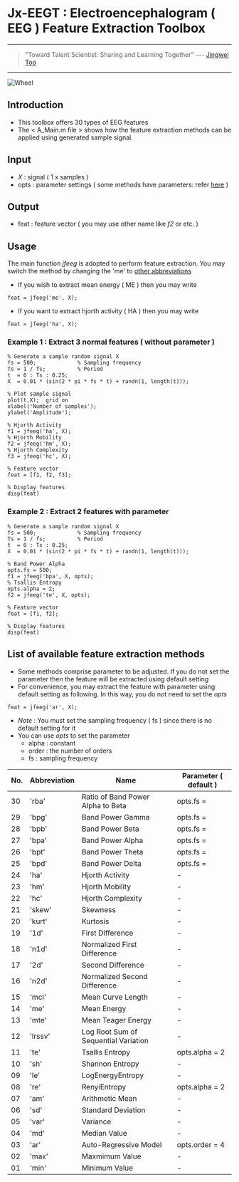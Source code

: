 # Jx-EEGT : Electroencephalogram ( EEG ) Feature Extraction Toolbox

---
> "Toward Talent Scientist: Sharing and Learning Together"
>  --- [Jingwei Too](https://jingweitoo.wordpress.com/)
---

![Wheel](https://www.mathworks.com/matlabcentral/mlc-downloads/downloads/0f34f528-fbf4-48ca-84e1-bc1080a430ad/0e019644-3a97-4f4a-b739-0ef1d84f01db/images/1607766116.JPG)


## Introduction

* This toolbox offers 30 types of EEG features 
* The < A_Main.m file > shows how the feature extraction methods can be applied using generated sample signal. 


## Input
* *X*   : signal ( 1 x samples )
* opts  : parameter settings ( some methods have parameters: refer [here](/README.md#list-of-available-feature-extraction-methods) )


## Output
* feat : feature vector ( you may use other name like *f2* or etc. ) 


## Usage
The main function *jfeeg* is adopted to perform feature extraction. You may switch the method by changing the 'me' to [other abbreviations](/README.md#list-of-available-feature-extraction-methods)
* If you wish to extract mean energy ( ME ) then you may write
```code
feat = jfeeg('me', X);
```
* If you want to extract hjorth activity ( HA ) then you may write
```code
feat = jfeeg('ha', X);
```


### Example 1 : Extract 3 normal features ( without parameter )
```code 
% Generate a sample random signal X
fs = 500;             % Sampling frequency 
Ts = 1 / fs;          % Period
t  = 0 : Ts : 0.25; 
X  = 0.01 * (sin(2 * pi * fs * t) + randn(1, length(t)));

% Plot sample signal
plot(t,X);  grid on
xlabel('Number of samples');
ylabel('Amplitude');

% Hjorth Activity
f1 = jfeeg('ha', X); 
% Hjorth Mobility
f2 = jfeeg('hm', X); 
% Hjorth Complexity
f3 = jfeeg('hc', X); 

% Feature vector
feat = [f1, f2, f3];

% Display features
disp(feat)

```


### Example 2 : Extract 2 features with parameter    
```code
% Generate a sample random signal X
fs = 500;             % Sampling frequency 
Ts = 1 / fs;          % Period
t  = 0 : Ts : 0.25; 
X  = 0.01 * (sin(2 * pi * fs * t) + randn(1, length(t)));

% Band Power Alpha
opts.fs = 500;
f1 = jfeeg('bpa', X, opts); 
% Tsallis Entropy
opts.alpha = 2;
f2 = jfeeg('te', X, opts);

% Feature vector
feat = [f1, f2];

% Display features
disp(feat)

```


## List of available feature extraction methods
* Some methods comprise parameter to be adjusted. If you do not set the parameter then the feature will be extracted using default setting
* For convenience, you may extract the feature with parameter using default setting as following. In this way, you do not need to set the *opts* 
```code
feat = jfeeg('ar', X);
```
* *Note* : You must set the sampling frequency ( fs ) since there is no default setting for it
* You can use *opts* to set the parameter
    + alpha : constant
    + order : the number of orders
    + fs    : sampling frequency 


| No. | Abbreviation | Name                                         |  Parameter ( default )  |
|-----|--------------|----------------------------------------------|-------------------------|
| 30  | 'rba'        | Ratio of Band Power Alpha to Beta            | opts.fs =               |
| 29  | 'bpg'        | Band Power Gamma                             | opts.fs =               |
| 28  | 'bpb'        | Band Power Beta                              | opts.fs =               |
| 27  | 'bpa'        | Band Power Alpha                             | opts.fs =               |
| 26  | 'bpt'        | Band Power Theta                             | opts.fs =               |
| 25  | 'bpd'        | Band Power Delta                             | opts.fs =               |
| 24  | 'ha'         | Hjorth Activity                              | -                       |
| 23  | 'hm'         | Hjorth Mobility                              | -                       |
| 22  | 'hc'         | Hjorth Complexity                            | -                       |
| 21  | 'skew'       | Skewness                                     | -                       |
| 20  | 'kurt'       | Kurtosis                                     | -                       |
| 19  | '1d'         | First Difference                             | -                       |
| 18  | 'n1d'        | Normalized First Difference                  | -                       |
| 17  | '2d'         | Second Difference                            | -                       |
| 16  | 'n2d'        | Normalized Second Difference                 | -                       |
| 15  | 'mcl'        | Mean Curve Length                            | -                       |
| 14  | 'me'         | Mean Energy                                  | -                       |
| 13  | 'mte'        | Mean Teager Energy                           | -                       |
| 12  | 'lrssv'      | Log Root Sum of Sequential Variation         | -                       |
| 11  | 'te'         | Tsallis Entropy                              | opts.alpha = 2          |
| 10  | 'sh'         | Shannon Entropy                              | -                       |
| 09  | 'le'         | LogEnergyEntropy                             | -                       |
| 08  | 're'         | RenyiEntropy                                 | opts.alpha = 2          |
| 07  | 'am'         | Arithmetic Mean                              | -                       |
| 06  | 'sd'         | Standard Deviation                           | -                       |
| 05  | 'var'        | Variance                                     | -                       |
| 04  | 'md'         | Median Value                                 | -                       |
| 03  | 'ar'         | Auto-Regressive Model                        | opts.order = 4          |
| 02  | 'max'        | Maxmimum Value                               | -                       |
| 01  | 'min'        | Minimum Value                                | -                       |



